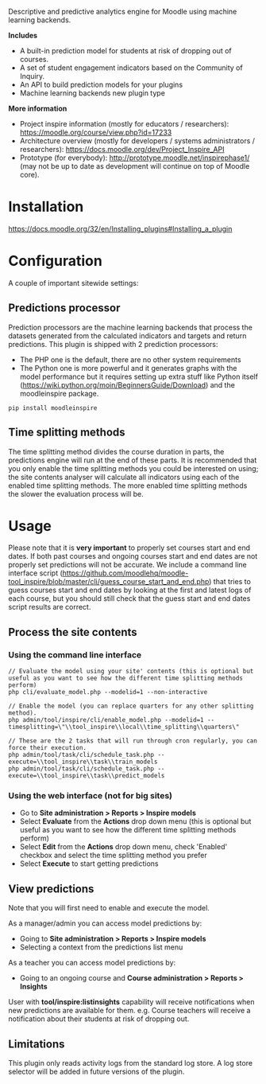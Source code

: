 Descriptive and predictive analytics engine for Moodle using machine learning backends.

**Includes**
* A built-in prediction model for students at risk of dropping out of courses.
* A set of student engagement indicators based on the Community of Inquiry.
* An API to build prediction models for your plugins
* Machine learning backends new plugin type

**More information**
* Project inspire information (mostly for educators / researchers): https://moodle.org/course/view.php?id=17233
* Architecture overview (mostly for developers / systems administrators / researchers): https://docs.moodle.org/dev/Project_Inspire_API
* Prototype (for everybody): http://prototype.moodle.net/inspirephase1/ (may not be up to date as development will continue on top of Moodle core).

# Installation

https://docs.moodle.org/32/en/Installing_plugins#Installing_a_plugin

# Configuration

A couple of important sitewide settings:

## Predictions processor

Prediction processors are the machine learning backends that process the datasets generated from the calculated indicators and targets and return predictions. This plugin is shipped with 2 prediction processors:

* The PHP one is the default, there are no other system requirements
* The Python one is more powerful and it generates graphs with the model performance but it requires setting up extra stuff like Python itself (https://wiki.python.org/moin/BeginnersGuide/Download) and the moodleinspire package.

<!-- not displayed as a code block under a list unless we add something like this comment -->
    pip install moodleinspire


## Time splitting methods

The time splitting method divides the course duration in parts, the predictions engine will run at the end of these parts. It is recommended that you only enable the time splitting methods you could be interested on using; the site contents analyser will calculate all indicators using each of the enabled time splitting methods. The more enabled time splitting methods the slower the evaluation process will be.

# Usage

Please note that it is **very important** to properly set courses start and end dates. If both past courses and ongoing courses start and end dates are not properly set predictions will not be accurate. We include a command line interface script (https://github.com/moodlehq/moodle-tool_inspire/blob/master/cli/guess_course_start_and_end.php) that tries to guess courses start and end dates by looking at the first and latest logs of each course, but you should still check that the guess start and end dates script results are correct.

## Process the site contents

### Using the command line interface

    // Evaluate the model using your site' contents (this is optional but useful as you want to see how the different time splitting methods perform)
    php cli/evaluate_model.php --modelid=1 --non-interactive

    // Enable the model (you can replace quarters for any other splitting method).
    php admin/tool/inspire/cli/enable_model.php --modelid=1 --timesplitting=\"\\tool_inspire\\local\\time_splitting\\quarters\"

    // These are the 2 tasks that will run through cron regularly, you can force their execution.
    php admin/tool/task/cli/schedule_task.php --execute=\\tool_inspire\\task\\train_models
    php admin/tool/task/cli/schedule_task.php --execute=\\tool_inspire\\task\\predict_models

### Using the web interface (not for big sites)

- Go to **Site administration > Reports > Inspire models**
- Select **Evaluate** from the **Actions** drop down menu (this is optional but useful as you want to see how the different time splitting methods perform)
- Select **Edit** from the **Actions** drop down menu, check 'Enabled' checkbox and select the time splitting method you prefer
- Select **Execute** to start getting predictions

## View predictions

Note that you will first need to enable and execute the model.

As a manager/admin you can access model predictions by:
- Going to **Site administration > Reports > Inspire models**
- Selecting a context from the predictions list menu

As a teacher you can access model predictions by:
- Going to an ongoing course and **Course administration > Reports > Insights**

User with **tool/inspire:listinsights** capability will receive notifications when new predictions are available for them. e.g. Course teachers will receive a notification about their students at risk of dropping out.

## Limitations

This plugin only reads activity logs from the standard log store. A log store selector will be added in future versions of the plugin.
